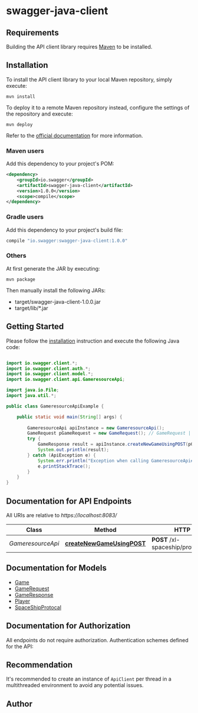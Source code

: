 # swagger-java-client

## Requirements

Building the API client library requires [Maven](https://maven.apache.org/) to be installed.

## Installation

To install the API client library to your local Maven repository, simply execute:

```shell
mvn install
```

To deploy it to a remote Maven repository instead, configure the settings of the repository and execute:

```shell
mvn deploy
```

Refer to the [official documentation](https://maven.apache.org/plugins/maven-deploy-plugin/usage.html) for more information.

### Maven users

Add this dependency to your project's POM:

```xml
<dependency>
    <groupId>io.swagger</groupId>
    <artifactId>swagger-java-client</artifactId>
    <version>1.0.0</version>
    <scope>compile</scope>
</dependency>
```

### Gradle users

Add this dependency to your project's build file:

```groovy
compile "io.swagger:swagger-java-client:1.0.0"
```

### Others

At first generate the JAR by executing:

    mvn package

Then manually install the following JARs:

* target/swagger-java-client-1.0.0.jar
* target/lib/*.jar

## Getting Started

Please follow the [installation](#installation) instruction and execute the following Java code:

```java

import io.swagger.client.*;
import io.swagger.client.auth.*;
import io.swagger.client.model.*;
import io.swagger.client.api.GameresourceApi;

import java.io.File;
import java.util.*;

public class GameresourceApiExample {

    public static void main(String[] args) {
        
        GameresourceApi apiInstance = new GameresourceApi();
        GameRequest pGameRequest = new GameRequest(); // GameRequest | pGameRequest
        try {
            GameResponse result = apiInstance.createNewGameUsingPOST(pGameRequest);
            System.out.println(result);
        } catch (ApiException e) {
            System.err.println("Exception when calling GameresourceApi#createNewGameUsingPOST");
            e.printStackTrace();
        }
    }
}

```

## Documentation for API Endpoints

All URIs are relative to *https://localhost:8083/*

Class | Method | HTTP request | Description
------------ | ------------- | ------------- | -------------
*GameresourceApi* | [**createNewGameUsingPOST**](docs/GameresourceApi.md#createNewGameUsingPOST) | **POST** /xl-spaceship/protocol/game/new | Create New Game


## Documentation for Models

 - [Game](docs/Game.md)
 - [GameRequest](docs/GameRequest.md)
 - [GameResponse](docs/GameResponse.md)
 - [Player](docs/Player.md)
 - [SpaceShipProtocal](docs/SpaceShipProtocal.md)


## Documentation for Authorization

All endpoints do not require authorization.
Authentication schemes defined for the API:

## Recommendation

It's recommended to create an instance of `ApiClient` per thread in a multithreaded environment to avoid any potential issues.

## Author



